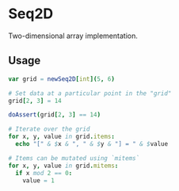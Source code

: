 # Seq2D

Two-dimensional array implementation.


## Usage

```nim
var grid = newSeq2D[int](5, 6)

# Set data at a particular point in the "grid"
grid[2, 3] = 14

doAssert(grid[2, 3] == 14)

# Iterate over the grid
for x, y, value in grid.items:
  echo "[" & $x & ", " & $y & "] = " & $value

# Items can be mutated using `mitems`
for x, y, value in grid.mitems:
  if x mod 2 == 0:
    value = 1
```
